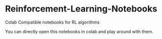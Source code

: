 # Reinforcement-Learning-Notebooks
Colab Compatible notebooks for RL algorithms

You can directly open this notebooks in colab and play around with them. 
